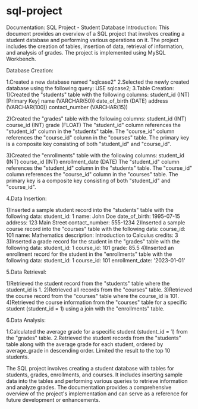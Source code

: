 # sql-project
Documentation: SQL Project - Student Database
Introduction:
This document provides an overview of a SQL project that involves creating a student database and performing various operations on it. The project includes the creation of tables, insertion of data, retrieval of information, and analysis of grades. The project is implemented using MySQL Workbench.

Database Creation:

1.Created a new database named "sqlcase2"
2.Selected the newly created database using the following query:
  USE sqlcase2;
3.Table Creation:
  1)Created the "students" table with the following columns:
    student_id (INT) [Primary Key]
    name (VARCHAR(50))
    date_of_birth (DATE)
    address (VARCHAR(100))
    contact_number (VARCHAR(15))
    
  2)Created the "grades" table with the following columns:
    student_id (INT)
    course_id (INT)
    grade (FLOAT)
    The "student_id" column references the "student_id" column in the "students" table. The "course_id" column references the "course_id" column in        the "courses" table. The primary key is a composite key consisting of both "student_id" and "course_id".
    
  3)Created the "enrollments" table with the following columns:
    student_id (INT)
    course_id (INT)
    enrollment_date (DATE)
    The "student_id" column references the "student_id" column in the "students" table. The "course_id" column references the "course_id" column in      the "courses" table. The primary key is a composite key consisting of both "student_id" and "course_id".
    
4.Data Insertion:

  1)Inserted a sample student record into the "students" table with the following data:
    student_id: 1
    name: John Doe
    date_of_birth: 1995-07-15
    address: 123 Main Street
    contact_number: 555-1234
  2)Inserted a sample course record into the "courses" table with the following data:
    course_id: 101
    name: Mathematics
    description: Introduction to Calculus
    credits: 3
  3)Inserted a grade record for the student in the "grades" table with the following data:
    student_id: 1
    course_id: 101
    grade: 85.5
  4)Inserted an enrollment record for the student in the "enrollments" table with the following data:
    student_id: 1
    course_id: 101
    enrollment_date: '2023-01-01'
    
5.Data Retrieval:

  1)Retrieved the student record from the "students" table where the student_id is 1.
  2)Retrieved all records from the "courses" table.
  3)Retrieved the course record from the "courses" table where the course_id is 101.
  4)Retrieved the course information from the "courses" table for a specific student (student_id = 1) using a join with the "enrollments" table.

6.Data Analysis:

  1.Calculated the average grade for a specific student (student_id = 1) from the "grades" table.
  2.Retrieved the student records from the "students" table along with the average grade for each student, ordered by average_grade in descending        order. Limited the result to the top 10 students.

The SQL project involves creating a student database with tables for students, grades, enrollments, and courses. It includes inserting sample data into the tables and performing various queries to retrieve information and analyze grades. The documentation provides a comprehensive overview of the project's implementation and can serve as a reference for future development or enhancements.
